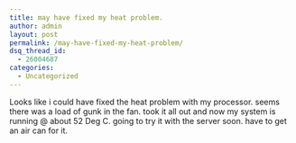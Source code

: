 ```yaml
---
title: may have fixed my heat problem.
author: admin
layout: post
permalink: /may-have-fixed-my-heat-problem/
dsq_thread_id:
  - 26004687
categories:
  - Uncategorized
---
```

Looks like i could have fixed the heat problem with my processor. seems there was a load of gunk in the fan. took it all out and now my system is running @ about 52 Deg C. going to try it with the server soon. have to get an air can for it.